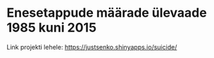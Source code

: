 # Enesetappude määrade ülevaade 1985 kuni 2015

Link projekti lehele: https://justsenko.shinyapps.io/suicide/
